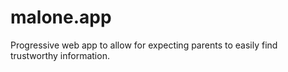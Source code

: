 # malone.app
Progressive web app to allow for expecting parents to easily find trustworthy information.

